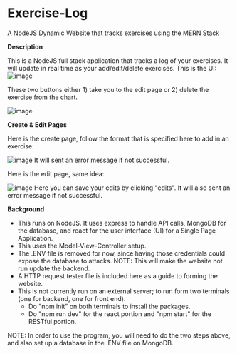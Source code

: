 # Exercise-Log
A NodeJS Dynamic Website that tracks exercises using the MERN Stack

**Description**

This is a NodeJS full stack application that tracks a log of your exercises. It will update in real time as your add/edit/delete exercises.
This is the UI:
![image](https://github.com/user-attachments/assets/0340aefa-5f7f-46e2-9cf2-70bb5104af78)

These two buttons either 1) take you to the edit page or 2) delete the exercise from the chart.

![image](https://github.com/user-attachments/assets/72104e04-2c0d-4ede-90a0-cb978f8fddb6)

**Create & Edit Pages**

Here is the create page, follow the format that is specified here to add in an exercise:

![image](https://github.com/user-attachments/assets/d4c1ca0f-2b48-42c7-936d-04d8d8163124)
It will sent an error message if not successful. 

Here is the edit page, same idea:

![image](https://github.com/user-attachments/assets/3d805bec-f5b2-4a92-8495-a582827556db)
Here you can save your edits by clicking "edits". It will also sent an error message if not successful. 

**Background**
- This runs on NodeJS. It uses express to handle API calls, MongoDB for the database, and react for the user interface (UI) for a Single Page Application.
- This uses the Model-View-Controller setup.
- The .ENV file is removed for now, since having those credentials could expose the database to attacks. NOTE: This will make the website not run update the backend. 
- A HTTP request tester file is included here as a guide to forming the website.
- This is not currently run on an external server; to run form two terminals (one for backend, one for front end).
    - Do "npm init" on both terminals to install the packages.
    - Do "npm run dev" for the react portion and "npm start" for the RESTful portion.
 
NOTE: In order to use the program, you will need to do the two steps above, and also set up a database in the .ENV file on MongoDB. 

